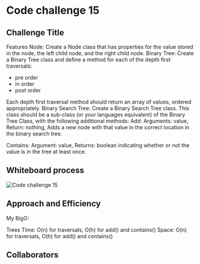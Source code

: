 # Code challenge 15

## Challenge Title

Features
Node: Create a Node class that has properties for the value stored in the node, the left child node, and the right child node.
Binary Tree: Create a Binary Tree class and define a method for each of the depth first traversals:

- pre order
- in order
- post order

Each depth first traversal method should return an array of values, ordered appropriately.
Binary Search Tree: Create a Binary Search Tree class. This class should be a sub-class (or your languages equivalent) of the Binary Tree Class, with the following additional methods:
Add: Arguments: value, Return: nothing, Adds a new node with that value in the correct location in the binary search tree.

Contains: Argument: value, Returns: boolean indicating whether or not the value is in the tree at least once.

## Whiteboard process

![Code challenge 15](../whiteboard-images/)

## Approach and Efficiency

My BigO:

Trees
Time: O(n) for traversals, O(h) for add() and contains()
Space: O(n) for traversals, O(h) for add() and contains()

## Collaborators
